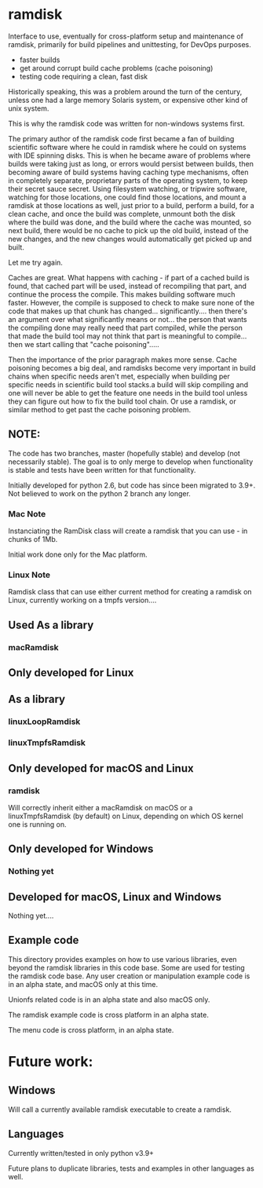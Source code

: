 # ramdisk

Interface to use, eventually for cross-platform setup and maintenance of ramdisk, primarily for build pipelines and unittesting, for DevOps purposes.

* faster builds
* get around corrupt build cache problems (cache poisoning)
* testing code requiring a clean, fast disk

Historically speaking, this was a problem around the turn of the century, unless one had a large memory Solaris system, or expensive other kind of unix system.

This is why the ramdisk code was written for non-windows systems first.

The primary author of the ramdisk code first became a fan of building scientific software where he could in ramdisk where he could on systems with IDE spinning disks.  This is when he became aware of problems where builds were taking just as long, or errors would persist between builds, then becoming aware of build systems having caching type mechanisms, often in completely separate, proprietary parts of the operating system, to keep their secret sauce secret.  Using filesystem watching, or tripwire software, watching for those locations, one could find those locations, and mount a ramdisk at those locations as well, just prior to a build, perform a build, for a clean cache, and once the build was complete, unmount both the disk where the build was done, and the build where the cache was mounted, so next build, there would be no cache to pick up the old build, instead of the new changes, and the new changes would automatically get picked up and built.

Let me try again.

Caches are great.  What happens with caching - if part of a cached build is found, that cached part will be used, instead of recompiling that part, and continue the process the compile.  This makes building software much faster.  However, the compile is supposed to check to make sure none of the code that makes up that chunk has changed... significantly.... then there's an argument over what significantly means or not... the person that wants the compiling done may really need that part compiled, while the person that made the build tool may not think that part is meaningful to compile... then we start calling that "cache poisoning"..... 

Then the importance of the prior paragraph makes more sense.  Cache poisoning becomes a big deal, and ramdisks become very important in build chains when specific needs aren't met, especially when building per specific needs in scientific build tool stacks.a build will skip compiling and one will never be able to get the feature one needs in the build tool unless they can figure out how to fix the build tool chain.  Or use a ramdisk, or similar method to get past the cache poisoning problem.


## NOTE:
The code has two branches, master (hopefully stable) and develop (not necessarily stable).  The goal is to only merge to develop when functionality is stable and tests have been written for that functionality.

Initially developed for python 2.6, but code has since been migrated to 3.9+.  Not believed to work on the python 2 branch any longer.

### Mac Note

Instanciating the RamDisk class will create a ramdisk that you can use - in chunks of 1Mb.

Initial work done only for the Mac platform.

### Linux Note

Ramdisk class that can use either current method for creating a ramdisk on Linux, currently working on a tmpfs version....


## Used As a library

### macRamdisk

## Only developed for Linux

## As a library

### linuxLoopRamdisk

### linuxTmpfsRamdisk

## Only developed for macOS and Linux

### ramdisk

Will correctly inherit either a macRamdisk on macOS or a linuxTmpfsRamdisk (by default) on Linux, depending on which OS kernel one is running on.

## Only developed for Windows

### Nothing yet

## Developed for macOS, Linux and Windows

Nothing yet....

## Example code

This directory provides examples on how to use various libraries, even beyond the ramdisk libraries in this code base.  Some are used for testing the ramdisk code base.  Any user creation or manipulation example code is in an alpha state, and macOS only at this time.

Unionfs related code is in an alpha state and also macOS only.

The ramdisk example code is cross platform in an alpha state.

The menu code is cross platform, in an alpha state.

# Future work:

## Windows

Will call a currently available ramdisk executable to create a ramdisk.

## Languages

Currently written/tested in only python v3.9+

Future plans to duplicate libraries, tests and examples in other languages as well.

